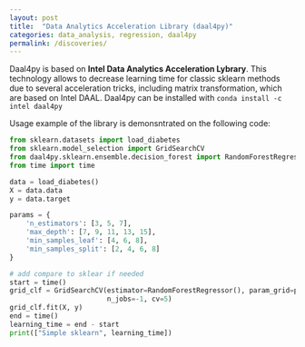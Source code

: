 ```yaml
---
layout: post
title:  "Data Analytics Acceleration Library (daal4py)"
categories: data_analysis, regression, daal4py
permalink: /discoveries/
---
```


Daal4py is based on **Intel Data Analytics Acceleration Lybrary**. This technology allows to decrease learning time for classic sklearn methods due to several acceleration tricks, including matrix transformation, which are based on Intel DAAL.
Daal4py can be installed with `conda install -c intel daal4py`

Usage example of the library is demonsntrated on the following code:


```python
from sklearn.datasets import load_diabetes
from sklearn.model_selection import GridSearchCV
from daal4py.sklearn.ensemble.decision_forest import RandomForestRegressor
from time import time

data = load_diabetes()
X = data.data
y = data.target

params = {
    'n_estimators': [3, 5, 7],
    'max_depth': [7, 9, 11, 13, 15],
    'min_samples_leaf': [4, 6, 8],
    'min_samples_split': [2, 4, 6, 8]
}

# add compare to sklear if needed
start = time()
grid_clf = GridSearchCV(estimator=RandomForestRegressor(), param_grid=params, 
                        n_jobs=-1, cv=5)
grid_clf.fit(X, y)
end = time()
learning_time = end - start
print(["Simple sklearn", learning_time])
```


